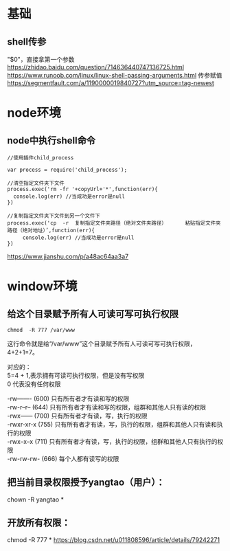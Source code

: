 # 基础
## shell传参
"$0"，直接拿第一个参数
https://zhidao.baidu.com/question/714636440747136725.html
https://www.runoob.com/linux/linux-shell-passing-arguments.html
传参赋值
https://segmentfault.com/a/1190000019840727?utm_source=tag-newest

# node环境
## node中执行shell命令  
```
//使用插件child_process

var process = require('child_process');

//清空指定文件夹下文件
process.exec('rm -fr '+copyUrl+'*',function(err){
  console.log(err) //当成功是error是null 
})

//复制指定文件夹下文件到另一个文件下
process.exec('cp  -r  复制指定文件夹路径（绝对文件夹路径）      粘贴指定文件夹路径（绝对地址）’,function(err){
     console.log(err) //当成功是error是null
})
```
https://www.jianshu.com/p/a48ac64aa3a7  

# window环境
## 给这个目录赋予所有人可读可写可执行权限  
```  
chmod  -R 777 /var/www  
```  
这行命令就是给“/var/www”这个目录赋予所有人可读可写可执行权限，4+2+1=7。  

对应的：  
5=4 + 1,表示拥有可读可执行权限，但是没有写权限  
0 代表没有任何权限  

-rw——- (600) 只有所有者才有读和写的权限  
-rw-r–r– (644) 只有所有者才有读和写的权限，组群和其他人只有读的权限  
-rwx—— (700) 只有所有者才有读，写，执行的权限  
-rwxr-xr-x (755) 只有所有者才有读，写，执行的权限，组群和其他人只有读和执行的权限  
-rwx–x–x (711) 只有所有者才有读，写，执行的权限，组群和其他人只有执行的权限  
-rw-rw-rw- (666) 每个人都有读写的权限  

## 把当前目录权限授予yangtao（用户）：
chown -R yangtao *
## 开放所有权限：
chmod -R 777 *
https://blog.csdn.net/u011808596/article/details/79242271